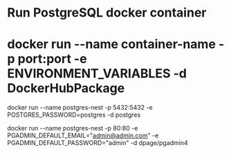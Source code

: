 # Run PostgreSQL docker container

# docker run --name container-name -p port:port -e ENVIRONMENT_VARIABLES -d DockerHubPackage

docker run --name postgres-nest -p 5432:5432 -e POSTGRES_PASSWORD=postgres -d postgres

docker run --name postgres-nest -p 80:80 -e PGADMIN_DEFAULT_EMAIL="admin@admin.com" -e PGADMIN_DEFAULT_PASSWORD="admin" -d dpage/pgadmin4
